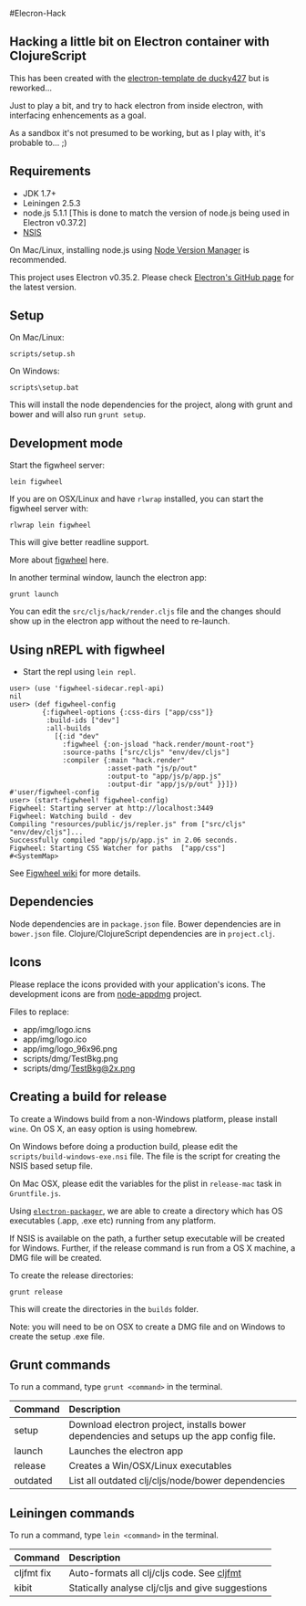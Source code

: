 #Elecron-Hack

Hacking a little bit on Electron container with ClojureScript
-------------------------------------------------------------

This has been created with the [electron-template de ducky427](https://github.com/ducky427/electron-template) but is reworked...

Just to play a bit, and try to hack electron from inside electron, with interfacing enhencements as a goal.

As a sandbox it's not presumed to be working, but as I play with, it's probable to... ;)

Requirements
------------

-	JDK 1.7+
-	Leiningen 2.5.3
-	node.js 5.1.1 [This is done to match the version of node.js being used in Electron v0.37.2]
-	[NSIS](http://nsis.sourceforge.net/)

On Mac/Linux, installing node.js using [Node Version Manager](https://github.com/creationix/nvm) is recommended.

This project uses Electron v0.35.2. Please check [Electron's GitHub page](https://github.com/atom/electron) for the latest version.

Setup
-----

On Mac/Linux:

```
scripts/setup.sh
```

On Windows:

```
scripts\setup.bat
```

This will install the node dependencies for the project, along with grunt and bower and will also run `grunt setup`.

Development mode
----------------

Start the figwheel server:

```
lein figwheel
```

If you are on OSX/Linux and have `rlwrap` installed, you can start the figwheel server with:

```
rlwrap lein figwheel
```

This will give better readline support.

More about [figwheel](https://github.com/bhauman/lein-figwheel) here.

In another terminal window, launch the electron app:

```
grunt launch
```

You can edit the `src/cljs/hack/render.cljs` file and the changes should show up in the electron app without the need to re-launch.

Using nREPL with figwheel
-------------------------

-	Start the repl using `lein repl`.

```
user> (use 'figwheel-sidecar.repl-api)
nil
user> (def figwheel-config
        {:figwheel-options {:css-dirs ["app/css"]}
         :build-ids ["dev"]
         :all-builds
           [{:id "dev"
             :figwheel {:on-jsload "hack.render/mount-root"}
             :source-paths ["src/cljs" "env/dev/cljs"]
             :compiler {:main "hack.render"
                        :asset-path "js/p/out"
                        :output-to "app/js/p/app.js"
                        :output-dir "app/js/p/out" }}]})
#'user/figwheel-config
user> (start-figwheel! figwheel-config)
Figwheel: Starting server at http://localhost:3449
Figwheel: Watching build - dev
Compiling "resources/public/js/repler.js" from ["src/cljs" "env/dev/cljs"]...
Successfully compiled "app/js/p/app.js" in 2.06 seconds.
Figwheel: Starting CSS Watcher for paths  ["app/css"]
#<SystemMap>
```

See [Figwheel wiki](https://github.com/bhauman/lein-figwheel/wiki/Using-the-Figwheel-REPL-within-NRepl) for more details.

Dependencies
------------

Node dependencies are in `package.json` file. Bower dependencies are in `bower.json` file. Clojure/ClojureScript dependencies are in `project.clj`.

Icons
-----

Please replace the icons provided with your application's icons. The development icons are from [node-appdmg](https://github.com/LinusU/node-appdmg) project.

Files to replace:

-	app/img/logo.icns
-	app/img/logo.ico
-	app/img/logo_96x96.png
-	scripts/dmg/TestBkg.png
-	scripts/dmg/TestBkg@2x.png

Creating a build for release
----------------------------

To create a Windows build from a non-Windows platform, please install `wine`. On OS X, an easy option is using homebrew.

On Windows before doing a production build, please edit the `scripts/build-windows-exe.nsi` file. The file is the script for creating the NSIS based setup file.

On Mac OSX, please edit the variables for the plist in `release-mac` task in `Gruntfile.js`.

Using [`electron-packager`](https://github.com/maxogden/electron-packager), we are able to create a directory which has OS executables (.app, .exe etc) running from any platform.

If NSIS is available on the path, a further setup executable will be created for Windows. Further, if the release command is run from a OS X machine, a DMG file will be created.

To create the release directories:

```
grunt release
```

This will create the directories in the `builds` folder.

Note: you will need to be on OSX to create a DMG file and on Windows to create the setup .exe file.

Grunt commands
--------------

To run a command, type `grunt <command>` in the terminal.

| Command  | Description                                                                               |
|:---------|:------------------------------------------------------------------------------------------|
| setup    | Download electron project, installs bower dependencies and setups up the app config file. |
| launch   | Launches the electron app                                                                 |
| release  | Creates a Win/OSX/Linux executables                                                       |
| outdated | List all outdated clj/cljs/node/bower dependencies                                        |

Leiningen commands
------------------

To run a command, type `lein <command>` in the terminal.

| Command    | Description                                                                         |
|:-----------|:------------------------------------------------------------------------------------|
| cljfmt fix | Auto-formats all clj/cljs code. See [cljfmt](https://github.com/weavejester/cljfmt) |
| kibit      | Statically analyse clj/cljs and give suggestions                                    |
